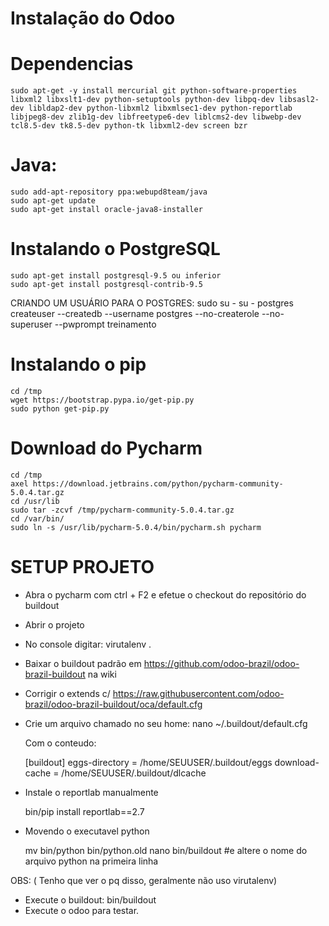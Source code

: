 Instalação do Odoo
==================

Dependencias
============
    sudo apt-get -y install mercurial git python-software-properties libxml2 libxslt1-dev python-setuptools python-dev libpq-dev libsasl2-dev libldap2-dev python-libxml2 libxmlsec1-dev python-reportlab libjpeg8-dev zlib1g-dev libfreetype6-dev liblcms2-dev libwebp-dev tcl8.5-dev tk8.5-dev python-tk libxml2-dev screen bzr

Java:
=====
    sudo add-apt-repository ppa:webupd8team/java
    sudo apt-get update
    sudo apt-get install oracle-java8-installer

Instalando o PostgreSQL
========================
    sudo apt-get install postgresql-9.5 ou inferior
    sudo apt-get install postgresql-contrib-9.5

CRIANDO UM USUÁRIO PARA O POSTGRES:
    sudo su -
    su - postgres
    createuser --createdb --username postgres --no-createrole --no-superuser --pwprompt treinamento

Instalando o pip
==========================================
    cd /tmp
    wget https://bootstrap.pypa.io/get-pip.py
    sudo python get-pip.py

Download do Pycharm
==================================
    cd /tmp
    axel https://download.jetbrains.com/python/pycharm-community-5.0.4.tar.gz
    cd /usr/lib
    sudo tar -zcvf /tmp/pycharm-community-5.0.4.tar.gz
    cd /var/bin/
    sudo ln -s /usr/lib/pycharm-5.0.4/bin/pycharm.sh pycharm


SETUP PROJETO
================================
 * Abra o pycharm com ctrl + F2 e efetue o checkout do repositório do buildout
 * Abrir o projeto
 * No console digitar: virutalenv .
 * Baixar o buildout padrão em https://github.com/odoo-brazil/odoo-brazil-buildout na wiki
 * Corrigir o extends c/ https://raw.githubusercontent.com/odoo-brazil/odoo-brazil-buildout/oca/default.cfg
 * Crie um arquivo chamado no seu home:
	nano ~/.buildout/default.cfg

	Com o conteudo:

    [buildout]
    eggs-directory = /home/SEUUSER/.buildout/eggs
    download-cache = /home/SEUUSER/.buildout/dlcache

 * Instale o reportlab manualmente

	bin/pip install reportlab==2.7
 * Movendo o executavel python
 
    mv bin/python bin/python.old
    nano bin/buildout #e altere o nome do arquivo python na primeira linha 
    
 OBS:   ( Tenho que ver o pq disso, geralmente não uso virutalenv)

 * Execute o buildout:
	bin/buildout
 * Execute o odoo para testar.

